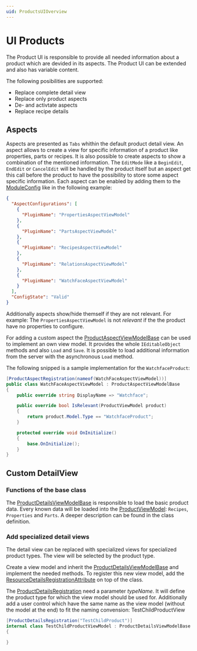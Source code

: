 ```yaml
---
uid: ProductsUIOverview
---
```

# UI Products

The Product UI is responsible to provide all needed information about a product which are devided in its aspects. The Product UI can be extended and also has variable content.

The following posibilities are supported:

- Replace complete detail view
- Replace only product aspects
- De- and activtate aspects
- Replace recipe details

## Aspects

Aspects are presented as `Tabs` whithin the default product detail view. An aspect allows to create a view for specific information of a product like properties, parts or recipes. It is also possible to create aspects to show a combination of the mentioned information. The `EditMode` like a `BeginEdit`, `EndEdit` or `CancelEdit` will be handled by the product itself but an aspect get this call before the product to have the possibility to store some aspect specific information. Each aspect can be enabled by adding them to the [ModuleConfig](xref:Moryx.Products.UI.Interaction.ModuleConfig) like in the following example:

````json
{
  "AspectConfigurations": [
    {
      "PluginName": "PropertiesAspectViewModel"
    },
    {
      "PluginName": "PartsAspectViewModel"
    },
    {
      "PluginName": "RecipesAspectViewModel"
    },
    {
      "PluginName": "RelationsAspectViewModel"
    },
    {
      "PluginName": "WatchFaceAspectViewModel"
    }
  ],
  "ConfigState": "Valid"
}
````

Additionally aspects show/hide themself if they are not relevant. For example: The `PropertiesAspectViewModel` is not *relevant* if the the product have no properties to configure.

For adding a custom aspect the [ProductAspectViewModelBase](Moryx.Products.UI.Interaction.Aspects.ProductAspectViewModelBase) can be used to implement an own view model. It provides the whole `IEditableObject` methods and also `Load` and `Save`. It is possible to load additional information from the server with the asynchronous `Load` method.

The following snipped is a sample implementation for the `WatchfaceProduct`:

````cs
[ProductAspectRegistration(nameof(WatchFaceAspectViewModel))]
public class WatchFaceAspectViewModel : ProductAspectViewModelBase
{
    public override string DisplayName => "Watchface";

    public override bool IsRelevant(ProductViewModel product)
    {
        return product.Model.Type == "WatchfaceProduct";
    }

    protected override void OnInitialize()
    {
        base.OnInitialize();
    }
}

````

## Custom DetailView

### Functions of the base class

The [ProductDetailsViewModelBase](xref:Moryx.Products.UI.Interaction.ProductDetailsViewModelBase) is responsible to load the basic product data. Every known data will be loaded into the [ProductViewModel](xref:Moryx.Products.UI.ProductViewModel): `Recipes`, `Properties` and `Parts`. A deeper description can be found in the class definition.

### Add specialized detail views

The detail view can be replaced with specialized views for specialized product types. The view will be selected by the product type.

Create a view model and inherit the [ProductDetailsViewModelBase](xref:Moryx.Products.UI.Interaction.ProductDetailsViewModelBase) and implement the needed methods. To register this new view model, add the [ResourceDetailsRegistrationAttribute](xref:Moryx.Resources.UI.ResourceDetailsRegistrationAttribute) on top of the class.

The [ProductDetailsRegistration](xref:Moryx.Products.UI.ProductDetailsRegistrationAttribute) need a parameter *typeName*. It will define the product type for which the view model should be used for. Additionally add a user control which have the same name as the view model (without the model at the end) to fit the naming convension: TestChildProductView

````cs
[ProductDetailsRegistration("TestChildProduct")]
internal class TestChildProductViewModel : ProductDetailsViewModelBase
{

}
````